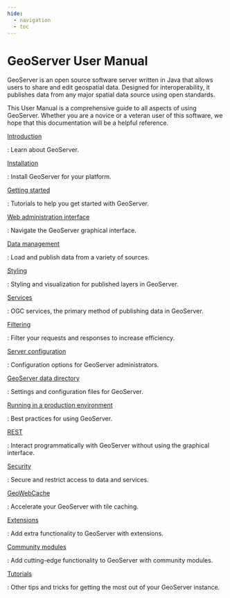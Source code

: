 ```yaml
---
hide:
  - navigation
  - toc
---
```


# GeoServer User Manual

GeoServer is an open source software server written in Java that allows users to share and edit geospatial data. Designed for interoperability, it publishes data from any major spatial data source using open standards.

This User Manual is a comprehensive guide to all aspects of using GeoServer. Whether you are a novice or a veteran user of this software, we hope that this documentation will be a helpful reference.

<div class="grid cards" markdown>

[Introduction](introduction/index.md)

:   Learn about GeoServer.

[Installation](installation/index.md)

:   Install GeoServer for your platform.

[Getting started](gettingstarted/index.md)

:   Tutorials to help you get started with GeoServer.

[Web administration interface](webadmin/index.md)

:   Navigate the GeoServer graphical interface.

[Data management](data/index.md)

:   Load and publish data from a variety of sources.

[Styling](styling/index.md)

:   Styling and visualization for published layers in GeoServer.

[Services](services/index.md)

:   OGC services, the primary method of publishing data in GeoServer.

[Filtering](filter/index.md)

:   Filter your requests and responses to increase efficiency.

[Server configuration](configuration/index.md)

:   Configuration options for GeoServer administrators.

[GeoServer data directory](datadirectory/index.md)

:   Settings and configuration files for GeoServer.

[Running in a production environment](production/index.md)

:   Best practices for using GeoServer.

[REST](rest/index.md)

:   Interact programmatically with GeoServer without using the graphical interface.

[Security](security/index.md)

:   Secure and restrict access to data and services.

[GeoWebCache](geowebcache/index.md)

:   Accelerate your GeoServer with tile caching.

[Extensions](extensions/index.md)

:   Add extra functionality to GeoServer with extensions.

[Community modules](community/index.md)

:   Add cutting-edge functionality to GeoServer with community modules.

[Tutorials](tutorials/index.md)

:   Other tips and tricks for getting the most out of your GeoServer instance.

</div>